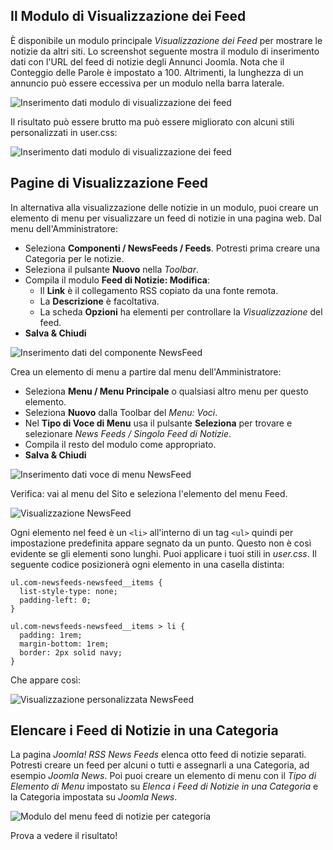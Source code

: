 <!-- Filename: jdocmanual?manual=user&heading=news&filename=news-display.md / Display title: Visualizzazione delle Notizie -->

## Il Modulo di Visualizzazione dei Feed

È disponibile un modulo principale *Visualizzazione dei Feed* per mostrare le notizie da altri siti. Lo screenshot seguente mostra il modulo di inserimento dati con l'URL del feed di notizie degli Annunci Joomla. Nota che il Conteggio delle Parole è impostato a 100. Altrimenti, la lunghezza di un annuncio può essere eccessiva per un modulo nella barra laterale.

![Inserimento dati modulo di visualizzazione dei feed](../../../en/images/news-feeds/news-joomla-news-form.png)

Il risultato può essere brutto ma può essere migliorato con alcuni stili personalizzati in user.css:

![Inserimento dati modulo di visualizzazione dei feed](../../../en/images/news-feeds/news-joomla-news-display.png)   

## Pagine di Visualizzazione Feed

In alternativa alla visualizzazione delle notizie in un modulo, puoi creare un elemento di menu per visualizzare un feed di notizie in una pagina web. Dal menu dell'Amministratore:

* Seleziona **Componenti / NewsFeeds / Feeds**. Potresti prima creare una Categoria per le notizie.
* Seleziona il pulsante **Nuovo** nella *Toolbar*.
* Compila il modulo **Feed di Notizie: Modifica**:
    - Il **Link** è il collegamento RSS copiato da una fonte remota.
    - La **Descrizione** è facoltativa.
    - La scheda **Opzioni** ha elementi per controllare la *Visualizzazione* del feed.
* **Salva & Chiudi**

![Inserimento dati del componente NewsFeed](../../../en/images/news-feeds/news-feed-data-entry.png)

Crea un elemento di menu a partire dal menu dell'Amministratore:

* Seleziona **Menu / Menu Principale** o qualsiasi altro menu per questo elemento.
* Seleziona **Nuovo** dalla Toolbar del *Menu: Voci*.
* Nel **Tipo di Voce di Menu** usa il pulsante **Seleziona** per trovare e selezionare *News Feeds / Singolo Feed di Notizie*.
* Compila il resto del modulo come appropriato.
* **Salva & Chiudi**

![Inserimento dati voce di menu NewsFeed](../../../en/images/news-feeds/news-feed-data-entry.png)

Verifica: vai al menu del Sito e seleziona l'elemento del menu Feed.

![Visualizzazione NewsFeed](../../../en/images/news-feeds/news-feed-display.png)

Ogni elemento nel feed è un `<li>` all'interno di un tag `<ul>` quindi per impostazione predefinita appare segnato da un punto. Questo non è così evidente se gli elementi sono lunghi. Puoi applicare i tuoi stili in *user.css*. Il seguente codice posizionerà ogni elemento in una casella distinta:

```
ul.com-newsfeeds-newsfeed__items {
  list-style-type: none;
  padding-left: 0;
}

ul.com-newsfeeds-newsfeed__items > li {
  padding: 1rem;
  margin-bottom: 1rem;
  border: 2px solid navy;
}
```
Che appare così:

![Visualizzazione personalizzata NewsFeed](../../../en/images/news-feeds/news-feed-custom-display.png)

## Elencare i Feed di Notizie in una Categoria

La pagina *Joomla! RSS News Feeds* elenca otto feed di notizie separati. Potresti
creare un feed per alcuni o tutti e assegnarli a una Categoria, ad esempio *Joomla
News*. Poi puoi creare un elemento di menu con il *Tipo di Elemento di Menu* impostato su *Elenca i Feed di Notizie in una Categoria* e la Categoria impostata su *Joomla News*.

![Modulo del menu feed di notizie per categoria](../../../en/images/news-feeds/news-feed-menu-category-form.png)

Prova a vedere il risultato!

